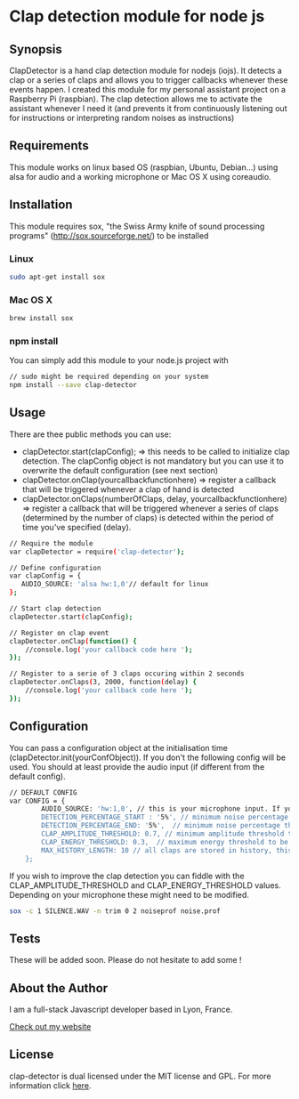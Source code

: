 Clap detection module for node js
===

## Synopsis

ClapDetector is a hand clap detection module for nodejs (iojs). It detects a clap or a series of claps and allows you to trigger callbacks whenever these events happen.
I created this module for my personal assistant project on a Raspberry Pi (raspbian). The clap detection allows me to activate the assistant whenever I need it (and prevents it from continuously listening out for instructions or interpreting random noises as instructions)

## Requirements
This module works on linux based OS (raspbian, Ubuntu, Debian...) using alsa for audio and a working microphone or Mac OS X using coreaudio.

## Installation

This module requires sox, "the Swiss Army knife of sound processing programs" (http://sox.sourceforge.net/) to be installed
### Linux
```bash
sudo apt-get install sox
```
### Mac OS X
```bash
brew install sox
```

### npm install
You can simply add this module to your node.js project with
```bash
// sudo might be required depending on your system
npm install --save clap-detector
```

## Usage

There are thee public methods you can use:
- clapDetector.start(clapConfig);
=> this needs to be called to initialize clap detection. The clapConfig object is not mandatory but you can use it to overwrite the default configuration (see next section)
- clapDetector.onClap(yourcallbackfunctionhere)
=> register a callback that will be triggered whenever a clap of hand is detected
- clapDetector.onClaps(numberOfClaps, delay, yourcallbackfunctionhere)
=> register a callback that will be triggered whenever a series of claps (determined by the number of claps) is detected within the period of time you've specified (delay).

```bash
// Require the module
var clapDetector = require('clap-detector');

// Define configuration
var clapConfig = {
   AUDIO_SOURCE: 'alsa hw:1,0'// default for linux
};

// Start clap detection
clapDetector.start(clapConfig);

// Register on clap event
clapDetector.onClap(function() {
    //console.log('your callback code here ');
});

// Register to a serie of 3 claps occuring within 2 seconds
clapDetector.onClaps(3, 2000, function(delay) {
    //console.log('your callback code here ');
});
```

## Configuration

You can pass a configuration object at the initialisation time (clapDetector.init(yourConfObject)). If you don't the following config will be used. You should at least provide the audio input (if different from the default config).

```bash
// DEFAULT CONFIG
var CONFIG = {
        AUDIO_SOURCE: 'hw:1,0', // this is your microphone input. If you don't know it you can refer to this thread (http://www.voxforge.org/home/docs/faq/faq/linux-how-to-determine-your-audio-cards-or-usb-mics-maximum-sampling-rate)
        DETECTION_PERCENTAGE_START : '5%', // minimum noise percentage threshold necessary to start recording sound
        DETECTION_PERCENTAGE_END: '5%',  // minimum noise percentage threshold necessary to stop recording sound
        CLAP_AMPLITUDE_THRESHOLD: 0.7, // minimum amplitude threshold to be considered as clap
        CLAP_ENERGY_THRESHOLD: 0.3,  // maximum energy threshold to be considered as clap
        MAX_HISTORY_LENGTH: 10 // all claps are stored in history, this is its max length
    };
```

If you wish to improve the clap detection you can fiddle with the CLAP_AMPLITUDE_THRESHOLD and CLAP_ENERGY_THRESHOLD values. Depending on your microphone these might need to be modified.

```bash
sox -c 1 SILENCE.WAV -n trim 0 2 noiseprof noise.prof
```

## Tests

These will be added soon. Please do not hesitate to add some !

## About the Author

I am a full-stack Javascript developer based in Lyon, France.

[Check out my website](http://www.thomschell.com)

## License

clap-detector is dual licensed under the MIT license and GPL.
For more information click [here](https://opensource.org/licenses/MIT).
